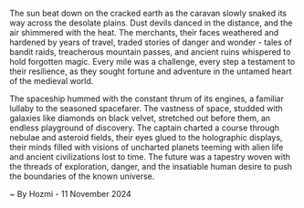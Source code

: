 
The sun beat down on the cracked earth as the caravan slowly snaked its way across the desolate plains. Dust devils danced in the distance, and the air shimmered with the heat.  The merchants, their faces weathered and hardened by years of travel, traded stories of danger and wonder - tales of bandit raids, treacherous mountain passes, and ancient ruins whispered to hold forgotten magic. Every mile was a challenge, every step a testament to their resilience, as they sought fortune and adventure in the untamed heart of the medieval world. 

The spaceship hummed with the constant thrum of its engines, a familiar lullaby to the seasoned spacefarer.  The vastness of space, studded with galaxies like diamonds on black velvet, stretched out before them, an endless playground of discovery.  The captain charted a course through nebulae and asteroid fields, their eyes glued to the holographic displays, their minds filled with visions of uncharted planets teeming with alien life and ancient civilizations lost to time. The future was a tapestry woven with the threads of exploration, danger, and the insatiable human desire to push the boundaries of the known universe. 

~ By Hozmi - 11 November 2024
